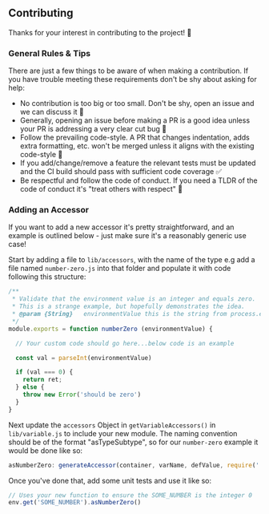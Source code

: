 ## Contributing

Thanks for your interest in contributing to the project! 🎉

### General Rules & Tips

There are just a few things to be aware of when making a contribution. If you have trouble meeting these requirements don't be shy about asking for help:

* No contribution is too big or too small. Don't be shy, open an issue and we can discuss it 💬
* Generally, opening an issue before making a PR is a good idea unless your PR is addressing a very clear cut bug 🐛
* Follow the prevailing code-style. A PR that changes indentation, adds extra formatting, etc. won't be merged unless it aligns with the existing code-style 📝
* If you add/change/remove a feature the relevant tests must be updated and the CI build should pass with sufficient code coverage ✅
* Be respectful and follow the code of conduct. If you need a TLDR of the code of conduct it's "treat others with respect" 🙏


### Adding an Accessor

If you want to add a new accessor it's pretty straightforward, and an example is outlined below - just make sure it's a reasonably generic use case!

Start by adding a file to `lib/accessors`, with the name of the type e.g add a
file named `number-zero.js` into that folder and populate it with code
following this structure:

```js
/**
 * Validate that the environment value is an integer and equals zero.
 * This is a strange example, but hopefully demonstrates the idea.
 * @param {String}   environmentValue this is the string from process.env
 */
module.exports = function numberZero (environmentValue) {

  // Your custom code should go here...below code is an example

  const val = parseInt(environmentValue)

  if (val === 0) {
    return ret;
  } else {
    throw new Error('should be zero')
  }
}
```

Next update the `accessors` Object in `getVariableAccessors()` in
`lib/variable.js` to include your new module. The naming convention should be of
the format "asTypeSubtype", so for our `number-zero` example it would be done
like so:

```js
asNumberZero: generateAccessor(container, varName, defValue, require('./accessors/number-zero')),
```

Once you've done that, add some unit tests and use it like so:

```js
// Uses your new function to ensure the SOME_NUMBER is the integer 0
env.get('SOME_NUMBER').asNumberZero()
```
